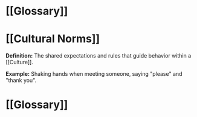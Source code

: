 # [[Glossary]]

# [[Cultural Norms]] 
**Definition:**  The shared expectations and rules that guide behavior within a [[Culture]].

**Example:**  Shaking hands when meeting someone, saying "please" and "thank you".

# [[Glossary]]